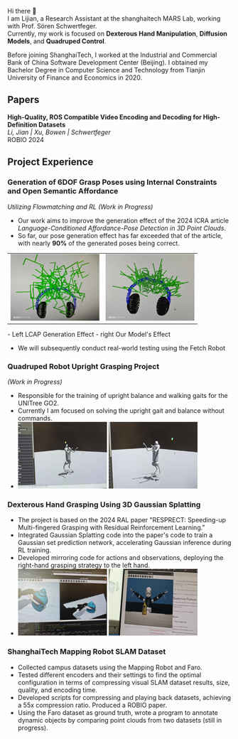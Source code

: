 


Hi there 👋  
I am Lijian, a Research Assistant at the shanghaitech MARS Lab, working with Prof. Sören Schwertfeger.  
Currently, my work is focused on **Dexterous Hand Manipulation**, **Diffusion Models**, and **Quadruped Control**.  

Before joining ShanghaiTech, I worked at the Industrial and Commercial Bank of China Software Development Center (Beijing). I obtained my Bachelor Degree in Computer Science and Technology from Tianjin University of Finance and Economics in 2020.  



## Papers  
**High-Quality, ROS Compatible Video Encoding and Decoding for High-Definition Datasets**  
*Li, Jian | Xu, Bowen | Schwertfeger*  
ROBIO 2024  



## Project Experience  

### Generation of 6DOF Grasp Poses using Internal Constraints and Open Semantic Affordance  
*Utilizing Flowmatching and RL (Work in Progress)*  
- Our work aims to improve the generation effect of the 2024 ICRA article *Language-Conditioned Affordance-Pose Detection in 3D Point Clouds*.  
- So far, our pose generation effect has far exceeded that of the article, with nearly **90%** of the generated poses being correct.  
<table>
    <tr>
        <td><img src="./img/LCAP_res.jpeg" alt="LCAP Generation Effect" width="200" height="150"></td>
        <td><img src="./img/our_res.jpeg" alt="Our Model's Effect" width="200" height="150"></td>
    </tr>
</table>
- Left LCAP Generation Effect 
- right Our Model's Effect    

- We will subsequently conduct real-world testing using the Fetch Robot   

### Quadruped Robot Upright Grasping Project  
*(Work in Progress)*  
- Responsible for the training of upright balance and walking gaits for the UNITree GO2.
- Currently I am focused on solving the upright gait and balance without commands.
- 
    <tr>
        <td><img src="./img/go2stand1.gif" alt="go2stand1" width="200" height="150"></td>
        <td><img src="./img/go2stand2.gif" alt="go2stand2" width="200" height="150"></td>
    </tr>

### Dexterous Hand Grasping Using 3D Gaussian Splatting
- The project is based on the 2024 RAL paper "RESPRECT: Speeding-up Multi-fingered Grasping with Residual Reinforcement Learning."  
- Integrated Gaussian Splatting code into the paper's code to train a Gaussian set prediction network, accelerating Gaussian inference during RL training.  
- Developed mirroring code for actions and observations, deploying the right-hand grasping strategy to the left hand.  
- 
    <tr>
        <td><img src="./img/lefthandgrasp_gaus.jpeg" alt="go2stand1" width="200" height="150"></td>
        <td><img src="./img/lefthandgrasp_v.gif" alt="go2stand2" width="200" height="150"></td>
    </tr> 

### ShanghaiTech Mapping Robot SLAM Dataset 
- Collected campus datasets using the Mapping Robot and Faro.  
- Tested different encoders and their settings to find the optimal configuration in terms of compressing visual SLAM dataset results, size, quality, and encoding time.    
- Developed scripts for compressing and playing back datasets, achieving a 55x compression ratio. Produced a ROBIO paper.  
- Using the Faro dataset as ground truth, wrote a program to annotate dynamic objects by comparing point clouds from two datasets (still in progress).  
